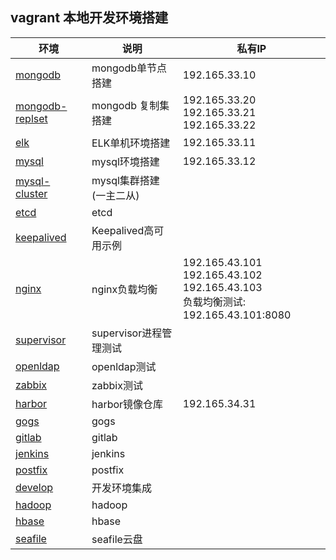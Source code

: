 ## vagrant 本地开发环境搭建

| 环境 | 说明 |私有IP|
|---|---|---|
|[mongodb](./mongodb)|mongodb单节点搭建|192.165.33.10|
|[mongodb-replset](./mongodb-replset)|mongodb 复制集搭建|192.165.33.20 <br/> 192.165.33.21<br/> 192.165.33.22|
|[elk](./elk)|ELK单机环境搭建|192.165.33.11|
|[mysql](./mysql)|mysql环境搭建|192.165.33.12|
|[mysql-cluster](./mysql-cluster)|mysql集群搭建(一主二从)||
|[etcd](./etcd)|etcd||
|[keepalived](./keepalived)|Keepalived高可用示例||
|[nginx](./nginx)|nginx负载均衡|192.165.43.101<br/> 192.165.43.102<br/> 192.165.43.103<br/> 负载均衡测试: 192.165.43.101:8080|
|[supervisor](./supervisor)|supervisor进程管理测试||
|[openldap](./openldap)|openldap测试||
|[zabbix](./zabbix)|zabbix测试||
|[harbor](./harbor)|harbor镜像仓库|192.165.34.31|
|[gogs](./gogs)|gogs||
|[gitlab](./gitlab)|gitlab||
|[jenkins](./jenkins)|jenkins||
|[postfix](./postfix)|postfix||
|[develop](./develop)|开发环境集成||
|[hadoop](./hadoop)|hadoop||
|[hbase](./hbase)|hbase||
|[seafile](./seafile)|seafile云盘||

